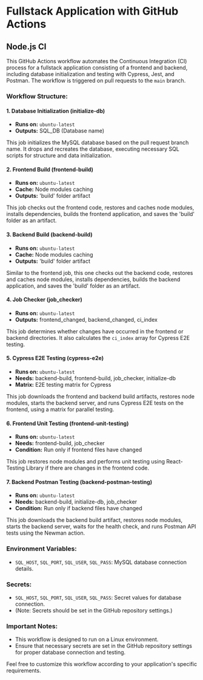 # Fullstack Application with GitHub Actions

## Node.js CI

This GitHub Actions workflow automates the Continuous Integration (CI) process for a fullstack application consisting of a frontend and backend, including database initialization and testing with Cypress, Jest, and Postman. The workflow is triggered on pull requests to the `main` branch.

### Workflow Structure:

#### **1. Database Initialization (initialize-db)**

- **Runs on:** `ubuntu-latest`
- **Outputs:** SQL_DB (Database name)
  
This job initializes the MySQL database based on the pull request branch name. It drops and recreates the database, executing necessary SQL scripts for structure and data initialization.

#### **2. Frontend Build (frontend-build)**

- **Runs on:** `ubuntu-latest`
- **Cache:** Node modules caching
- **Outputs:** 'build' folder artifact
  
This job checks out the frontend code, restores and caches node modules, installs dependencies, builds the frontend application, and saves the 'build' folder as an artifact.

#### **3. Backend Build (backend-build)**

- **Runs on:** `ubuntu-latest`
- **Cache:** Node modules caching
- **Outputs:** 'build' folder artifact
  
Similar to the frontend job, this one checks out the backend code, restores and caches node modules, installs dependencies, builds the backend application, and saves the 'build' folder as an artifact.

#### **4. Job Checker (job_checker)**

- **Runs on:** `ubuntu-latest`
- **Outputs:** frontend_changed, backend_changed, ci_index
  
This job determines whether changes have occurred in the frontend or backend directories. It also calculates the `ci_index` array for Cypress E2E testing.

#### **5. Cypress E2E Testing (cypress-e2e)**

- **Runs on:** `ubuntu-latest`
- **Needs:** backend-build, frontend-build, job_checker, initialize-db
- **Matrix:** E2E testing matrix for Cypress
  
This job downloads the frontend and backend build artifacts, restores node modules, starts the backend server, and runs Cypress E2E tests on the frontend, using a matrix for parallel testing.

#### **6. Frontend Unit Testing (frontend-unit-testing)**

- **Runs on:** `ubuntu-latest`
- **Needs:** frontend-build, job_checker
- **Condition:** Run only if frontend files have changed
  
This job restores node modules and performs unit testing using React-Testing Library if there are changes in the frontend code.

#### **7. Backend Postman Testing (backend-postman-testing)**

- **Runs on:** `ubuntu-latest`
- **Needs:** backend-build, initialize-db, job_checker
- **Condition:** Run only if backend files have changed
  
This job downloads the backend build artifact, restores node modules, starts the backend server, waits for the health check, and runs Postman API tests using the Newman action.

### Environment Variables:

- `SQL_HOST`, `SQL_PORT`, `SQL_USER`, `SQL_PASS`: MySQL database connection details.

### Secrets:

- `SQL_HOST`, `SQL_PORT`, `SQL_USER`, `SQL_PASS`: Secret values for database connection.
- (Note: Secrets should be set in the GitHub repository settings.)

### Important Notes:

- This workflow is designed to run on a Linux environment.
- Ensure that necessary secrets are set in the GitHub repository settings for proper database connection and testing.

Feel free to customize this workflow according to your application's specific requirements.
